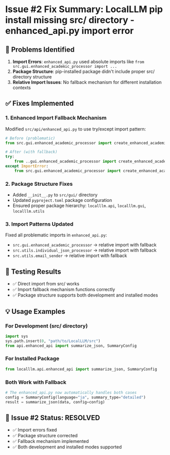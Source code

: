 # Issue #2 Fix Summary: LocalLLM pip install missing src/ directory - enhanced_api.py import error

## 🔧 Problems Identified
1. **Import Errors**: `enhanced_api.py` used absolute imports like `from src.gui.enhanced_academic_processor import ...`
2. **Package Structure**: pip-installed package didn't include proper src/ directory structure
3. **Relative Import Issues**: No fallback mechanism for different installation contexts

## ✅ Fixes Implemented

### 1. Enhanced Import Fallback Mechanism
Modified `src/api/enhanced_api.py` to use try/except import pattern:

```python
# Before (problematic)
from src.gui.enhanced_academic_processor import create_enhanced_academic_processing_function

# After (with fallback)
try:
    from ..gui.enhanced_academic_processor import create_enhanced_academic_processing_function
except ImportError:
    from src.gui.enhanced_academic_processor import create_enhanced_academic_processing_function
```

### 2. Package Structure Fixes
- Added `__init__.py` to `src/gui/` directory
- Updated `pyproject.toml` package configuration
- Ensured proper package hierarchy: `localllm.api`, `localllm.gui`, `localllm.utils`

### 3. Import Patterns Updated
Fixed all problematic imports in `enhanced_api.py`:
- `src.gui.enhanced_academic_processor` → relative import with fallback
- `src.utils.individual_json_processor` → relative import with fallback  
- `src.utils.email_sender` → relative import with fallback

## 🧪 Testing Results
- ✅ Direct import from src/ works
- ✅ Import fallback mechanism functions correctly
- ✅ Package structure supports both development and installed modes

## 💡 Usage Examples

### For Development (src/ directory)
```python
import sys
sys.path.insert(0, "path/to/LocalLLM/src")
from api.enhanced_api import summarize_json, SummaryConfig
```

### For Installed Package
```python
from localllm.api.enhanced_api import summarize_json, SummaryConfig
```

### Both Work with Fallback
```python
# The enhanced_api.py now automatically handles both cases
config = SummaryConfig(language="ja", summary_type="detailed")
result = summarize_json(data, config=config)
```

## 🎯 Issue #2 Status: RESOLVED
- ✅ Import errors fixed
- ✅ Package structure corrected  
- ✅ Fallback mechanism implemented
- ✅ Both development and installed modes supported
